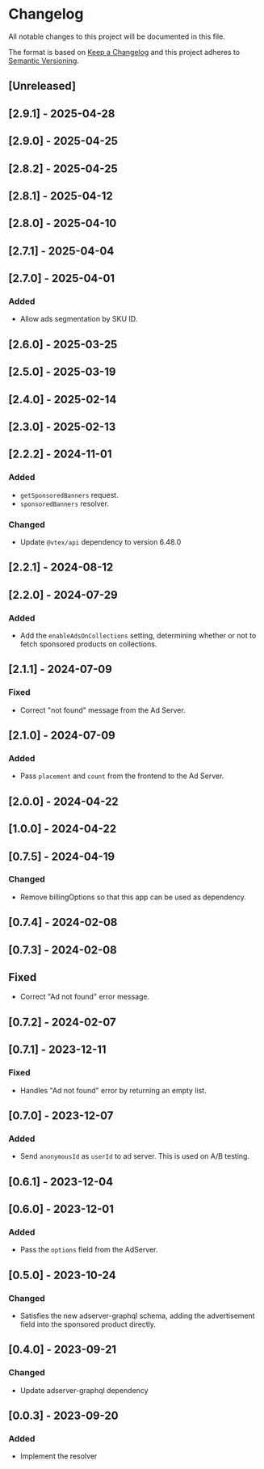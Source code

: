 # Changelog

All notable changes to this project will be documented in this file.

The format is based on [Keep a Changelog](http://keepachangelog.com/en/1.0.0/)
and this project adheres to [Semantic Versioning](http://semver.org/spec/v2.0.0.html).

## [Unreleased]

## [2.9.1] - 2025-04-28

## [2.9.0] - 2025-04-25

## [2.8.2] - 2025-04-25

## [2.8.1] - 2025-04-12

## [2.8.0] - 2025-04-10

## [2.7.1] - 2025-04-04

## [2.7.0] - 2025-04-01

### Added

- Allow ads segmentation by SKU ID.

## [2.6.0] - 2025-03-25

## [2.5.0] - 2025-03-19

## [2.4.0] - 2025-02-14

## [2.3.0] - 2025-02-13

## [2.2.2] - 2024-11-01

### Added

- `getSponsoredBanners` request.
- `sponsoredBanners` resolver.

### Changed

- Update `@vtex/api` dependency to version 6.48.0

## [2.2.1] - 2024-08-12

## [2.2.0] - 2024-07-29

### Added

- Add the `enableAdsOnCollections` setting, determining whether or not to fetch sponsored products on collections.

## [2.1.1] - 2024-07-09

### Fixed

- Correct "not found" message from the Ad Server.

## [2.1.0] - 2024-07-09

### Added

- Pass `placement` and `count` from the frontend to the Ad Server.

## [2.0.0] - 2024-04-22

## [1.0.0] - 2024-04-22

## [0.7.5] - 2024-04-19

### Changed

- Remove billingOptions so that this app can be used as dependency.

## [0.7.4] - 2024-02-08

## [0.7.3] - 2024-02-08

## Fixed

- Correct "Ad not found" error message.

## [0.7.2] - 2024-02-07

## [0.7.1] - 2023-12-11

### Fixed

- Handles "Ad not found" error by returning an empty list.

## [0.7.0] - 2023-12-07

### Added

- Send `anonymousId` as `userId` to ad server. This is used on A/B testing.

## [0.6.1] - 2023-12-04

## [0.6.0] - 2023-12-01

### Added

- Pass the `options` field from the AdServer.

## [0.5.0] - 2023-10-24

### Changed

- Satisfies the new adserver-graphql schema, adding the advertisement field into the sponsored product directly.

## [0.4.0] - 2023-09-21

### Changed

- Update adserver-graphql dependency

## [0.0.3] - 2023-09-20

### Added

- Implement the resolver

